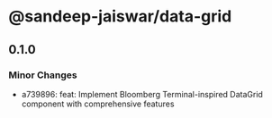 # @sandeep-jaiswar/data-grid

## 0.1.0

### Minor Changes

- a739896: feat: Implement Bloomberg Terminal-inspired DataGrid component with comprehensive features
